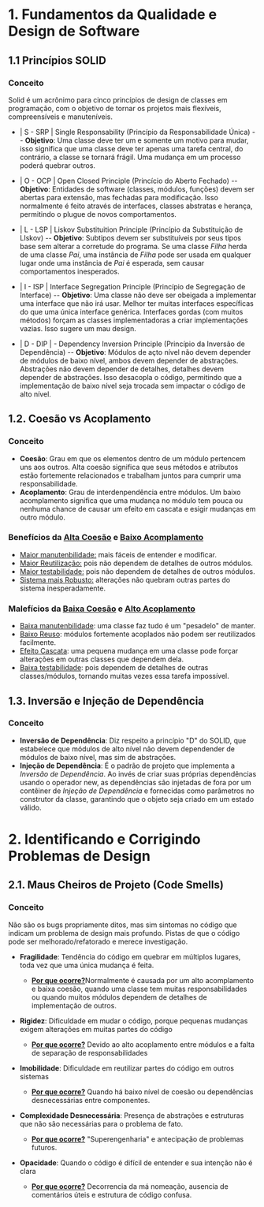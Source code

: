 # 1. Fundamentos da Qualidade e Design de Software

## 1.1 Princípios SOLID

### Conceito
Solid é um acrônimo para cinco princípios  de design de classes em programação, com o objetivo de tornar os projetos mais flexíveis, compreensíveis e manuteníveis.

- | S - SRP | Single Responsability (Princípio da Responsabilidade Única)
--
**Objetivo**: Uma classe deve ter um e somente um motivo para mudar, isso significa que uma classe deve ter apenas uma tarefa central, do contrário, a classe se tornará frágil. Uma mudança em um processo poderá quebrar outros.

- | O - OCP | Open Closed Principle (Princício do Aberto Fechado)
--
**Objetivo**: Entidades de software (classes, módulos, funções) devem ser abertas para extensão, mas fechadas para modificação. Isso normalmente é feito através de interfaces, classes abstratas e herança, permitindo o plugue de novos comportamentos.

- | L - LSP | Liskov Substituition Principle (Princípio da Substituição de LIskov)
--
**Objetivo**: Subtipos devem ser substituíveis por seus tipos base sem alterar a corretude do programa. Se uma classe *Filha* herda de uma classe *Pai*, uma instância de *Filha* pode ser usada em qualquer lugar onde uma instância de *Pai* é esperada, sem causar comportamentos inesperados.

- | I - ISP | Interface Segregation Principle (Princípio de Segregação de Interface)
--
**Objetivo**: Uma classe não deve ser obeigada a implementar uma interface que não irá usar. Melhor ter muitas interfaces específicas do que uma única interface genérica. Interfaces gordas (com muitos métodos) forçam as classes implementadoras a criar implementações vazias. Isso sugere um mau design.

- | D - DIP | - Dependency Inversion Principle (Princípio da Inversão de Dependência)
-- 
**Objetivo**: Módulos de açto nível não devem depender de módulos de baixo nível, ambos devem depender de abstrações. Abstrações não devem depender de detalhes, detalhes devem depender de abstrações. Isso desacopla o código, permitindo que a implementação de baixo nível seja trocada sem impactar o código de alto nível.

## 1.2. Coesão vs Acoplamento

### Conceito

- **Coesão**: Grau em que os elementos dentro de um módulo pertencem uns aos outros. Alta coesão significa que seus métodos e atributos estão fortemente relacionados e trabalham juntos para cumprir uma responsabilidade.
- **Acoplamento**: Grau de interdenpendência entre módulos. Um baixo acomplamento significa que uma mudança no módulo tem pouca ou nenhuma chance de causar um efeito em cascata e esigir mudanças em outro módulo.

### Benefícios da <u>Alta Coesão</u> e <u>Baixo Acomplamento</u>

- <u>Maior manutenbilidade:</u> mais fáceis de entender e modificar.
- <u>Maior Reutilização:</u> pois não dependem de detalhes de outros módulos.
- <u>Maior testabilidade:</u> pois não dependem de detalhes de outros módulos.
- <u>Sistema mais Robusto:</u> alterações não quebram outras partes do sistema inesperadamente.

### Malefícios da <u>Baixa Coesão</u> e <u>Alto Acoplamento</u>

- <u>Baixa manutenbilidade</u>: uma classe faz tudo é um "pesadelo" de manter.
- <u>Baixo Reuso</u>: módulos fortemente acoplados não podem ser reutilizados facilmente.
- <u>Efeito Cascata</u>: uma pequena mudança em uma classe pode forçar alterações em outras classes que dependem dela.
- <u>Baixa testabilidade</u>: pois dependem de detalhes de outras classes/módulos, tornando muitas vezes essa tarefa impossível.

## 1.3. Inversão e Injeção de Dependência

### Conceito
- **Inversão de Dependência**: Diz respeito a princípio "D" do SOLID, que estabelece que módulos de alto nível não devem dependender de módulos de baixo nível, mas sim de abstrações.
- **Injeção de Dependência**: É o padrão de projeto que implementa a *Inversão de Dependência*. Ao invés de criar suas próprias dependências usando o operador new, as dependências são injetadas de fora por um contêiner de *Injeção de Dependência* e fornecidas como parâmetros no construtor da classe, garantindo que o objeto seja criado em um estado válido.

# 2. Identificando e Corrigindo Problemas de Design

## 2.1. Maus Cheiros de Projeto (Code Smells)

### Conceito
Não são os bugs propriamente ditos, mas sim sintomas no código que indicam um problema de design mais profundo. Pistas de que o código pode ser melhorado/refatorado e merece investigação.

* **Fragilidade**: Tendência do código em quebrar em múltiplos lugares, toda vez que uma única mudança é feita. 
    * <u>**Por que ocorre?**</u>Normalmente é causada por um alto acomplamento e baixa coesão, quando uma classe tem muitas responsabilidades ou quando muitos módulos dependem de detalhes de implementação de outros.

* **Rigidez**: Dificuldade em mudar o código, porque pequenas mudanças exigem alterações em muitas partes do código
    * <u>**Por que ocorre?**</u> Devido ao alto acoplamento entre módulos e a falta de separação de responsabilidades

* **Imobilidade**: Dificuldade em reutilizar partes do código em outros sistemas
    * <u>**Por que ocorre?**</u> Quando há baixo nível de coesão ou dependências desnecessárias entre componentes.

* **Complexidade Desnecessária**: Presença de abstrações e estruturas que não são necessárias para o problema de fato.
    * <u>**Por que ocorre?**</u> "Superengenharia" e antecipação de problemas futuros.

* **Opacidade**: Quando o código é difícil de entender e sua intenção não é clara
    * <u>**Por que ocorre?**</u> Decorrencia da má nomeação, ausencia de comentários úteis e estrutura de código confusa.


